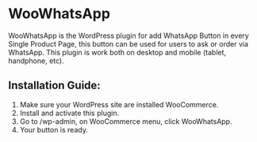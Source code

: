 # WooWhatsApp
WooWhatsApp is the WordPress plugin for add WhatsApp Button in every Single Product Page, this button can be used for users to ask or order via WhatsApp. This plugin is work both on desktop and mobile (tablet, handphone, etc).

## Installation Guide:
1. Make sure your WordPress site are installed WooCommerce.
2. Install and activate this plugin.
3. Go to /wp-admin, on WooCommerce menu, click WooWhatsApp.
4. Your button is ready.
